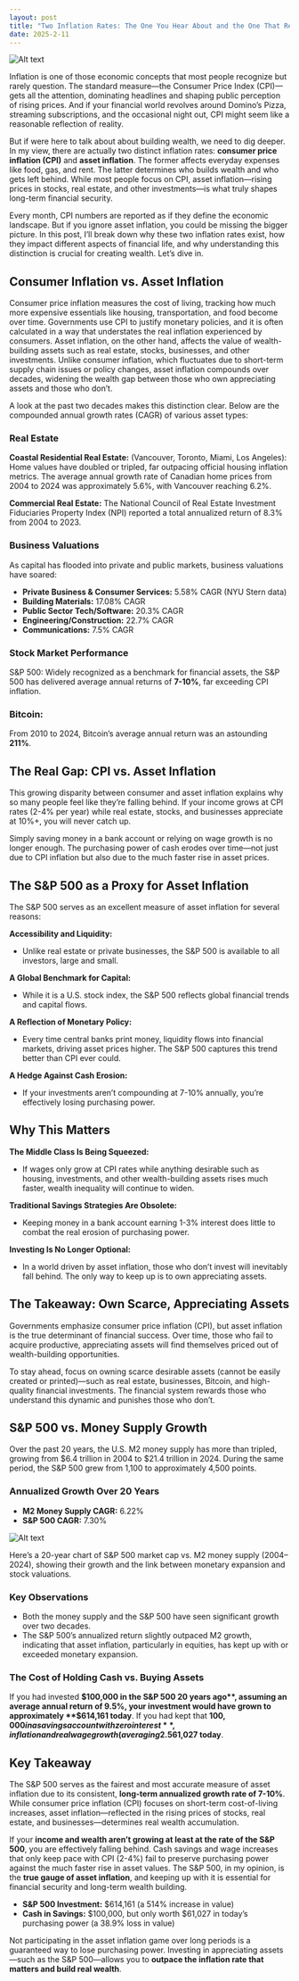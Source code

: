 ```yaml
---
layout: post
title: "Two Inflation Rates: The One You Hear About and the One That Really Matters "
date: 2025-2-11
---
```


![Alt text](/assets/images/cpi/SPVSCPI.PNG)

Inflation is one of those economic concepts that most people recognize but rarely question. The standard measure—the Consumer Price Index (CPI)—gets all the attention, dominating headlines and shaping public perception of rising prices. And if your financial world revolves around Domino’s Pizza, streaming subscriptions, and the occasional night out, CPI might seem like a reasonable reflection of reality.

But if were here to talk about about building wealth, we need to dig deeper. In my view, there are actually two distinct inflation rates: **consumer price inflation (CPI)** and **asset inflation**. The former affects everyday expenses like food, gas, and rent. The latter determines who builds wealth and who gets left behind. While most people focus on CPI, asset inflation—rising prices in stocks, real estate, and other investments—is what truly shapes long-term financial security.

Every month, CPI numbers are reported as if they define the economic landscape. But if you ignore asset inflation, you could be missing the bigger picture. In this post, I’ll break down why these two inflation rates exist, how they impact different aspects of financial life, and why understanding this distinction is crucial for creating wealth. Let’s dive in.

## Consumer Inflation vs. Asset Inflation

Consumer price inflation measures the cost of living, tracking how much more expensive essentials like housing, transportation, and food become over time. Governments use CPI to justify monetary policies, and it is often calculated in a way that understates the real inflation experienced by consumers.
Asset inflation, on the other hand, affects the value of wealth-building assets such as real estate, stocks, businesses, and other investments. Unlike consumer inflation, which fluctuates due to short-term supply chain issues or policy changes, asset inflation compounds over decades, widening the wealth gap between those who own appreciating assets and those who don’t.

A look at the past two decades makes this distinction clear. Below are the compounded annual growth rates (CAGR) of various asset types:

### Real Estate

**Coastal Residential Real Estate:** (Vancouver, Toronto, Miami, Los Angeles): Home values have doubled or tripled, far outpacing official housing inflation metrics. The average annual growth rate of Canadian home prices from 2004 to 2024 was approximately 5.6%, with Vancouver reaching 6.2%.

**Commercial Real Estate:** The National Council of Real Estate Investment Fiduciaries Property Index (NPI) reported a total annualized return of 8.3% from 2004 to 2023.

### Business Valuations

As capital has flooded into private and public markets, business valuations have soared:

- **Private Business & Consumer Services:** 5.58% CAGR (NYU Stern data)
- **Building Materials:** 17.08% CAGR
- **Public Sector Tech/Software:** 20.3% CAGR
- **Engineering/Construction:** 22.7% CAGR
- **Communications:** 7.5% CAGR

### Stock Market Performance

S&P 500: Widely recognized as a benchmark for financial assets, the S&P 500 has delivered average annual returns of **7-10%**, far exceeding CPI inflation.

### Bitcoin: 

From 2010 to 2024, Bitcoin’s average annual return was an astounding **211%**.
 
## The Real Gap: CPI vs. Asset Inflation

This growing disparity between consumer and asset inflation explains why so many people feel like they’re falling behind. If your income grows at CPI rates (2-4% per year) while real estate, stocks, and businesses appreciate at 10%+, you will never catch up.

Simply saving money in a bank account or relying on wage growth is no longer enough. The purchasing power of cash erodes over time—not just due to CPI inflation but also due to the much faster rise in asset prices.

## The S&P 500 as a Proxy for Asset Inflation

The S&P 500 serves as an excellent measure of asset inflation for several reasons:

**Accessibility and Liquidity:** 

- Unlike real estate or private businesses, the S&P 500 is available to all investors, large and small.

**A Global Benchmark for Capital:** 

- While it is a U.S. stock index, the S&P 500 reflects global financial trends and capital flows.

**A Reflection of Monetary Policy:** 

- Every time central banks print money, liquidity flows into financial markets, driving asset prices higher. The S&P 500 captures this trend better than CPI ever could.

**A Hedge Against Cash Erosion:** 

- If your investments aren’t compounding at 7-10% annually, you’re effectively losing purchasing power.

## Why This Matters

**The Middle Class Is Being Squeezed:** 

- If wages only grow at CPI rates while anything desirable such as housing, investments, and other wealth-building assets rises much faster, wealth inequality will continue to widen.

**Traditional Savings Strategies Are Obsolete:** 

- Keeping money in a bank account earning 1-3% interest does little to combat the real erosion of purchasing power.

**Investing Is No Longer Optional:** 

- In a world driven by asset inflation, those who don’t invest will inevitably fall behind. The only way to keep up is to own appreciating assets.

## The Takeaway: Own Scarce, Appreciating Assets

Governments emphasize consumer price inflation (CPI), but asset inflation is the true determinant of financial success. Over time, those who fail to acquire productive, appreciating assets will find themselves priced out of wealth-building opportunities.

To stay ahead, focus on owning scarce desirable assets (cannot be easily created or printed)—such as real estate, businesses, Bitcoin, and high-quality financial investments. The financial system rewards those who understand this dynamic and punishes those who don’t.

## S&P 500 vs. Money Supply Growth

Over the past 20 years, the U.S. M2 money supply has more than tripled, growing from $6.4 trillion in 2004 to $21.4 trillion in 2024. During the same period, the S&P 500 grew from 1,100 to approximately 4,500 points.

### Annualized Growth Over 20 Years

- **M2 Money Supply CAGR:** 6.22%
- **S&P 500 CAGR:** 7.30%

![Alt text](/assets/images/cpi/SP-CAGR.PNG)

Here’s a 20-year chart of S&P 500 market cap vs. M2 money supply (2004–2024), showing their growth and the link between monetary expansion and stock valuations.

### Key Observations

- Both the money supply and the S&P 500 have seen significant growth over two decades.
- The S&P 500’s annualized return slightly outpaced M2 growth, indicating that asset inflation, particularly in equities, has kept up with or exceeded monetary expansion.


### The Cost of Holding Cash vs. Buying Assets

If you had invested **$100,000 in the S&P 500 20 years ago**, assuming an average annual return of 9.5%, your investment would have grown to approximately **$614,161 today**.
If you had kept that **$100,000 in a savings account with zero interest**, inflation and real wage growth (averaging 2.5% per year) would have eroded its purchasing power, leaving you with an equivalent value of just **$61,027 today**.

## Key Takeaway

The S&P 500 serves as the fairest and most accurate measure of asset inflation due to its consistent, **long-term annualized growth rate of 7-10%**. While consumer price inflation (CPI) focuses on short-term cost-of-living increases, asset inflation—reflected in the rising prices of stocks, real estate, and businesses—determines real wealth accumulation.

If your **income and wealth aren’t growing at least at the rate of the S&P 500**, you are effectively falling behind. Cash savings and wage increases that only keep pace with CPI (2-4%) fail to preserve purchasing power against the much faster rise in asset values. The S&P 500, in my opinion, is the **true gauge of asset inflation**, and keeping up with it is essential for financial security and long-term wealth building.

- **S&P 500 Investment:** $614,161 (a 514% increase in value)
- **Cash in Savings:** $100,000, but only worth $61,027 in today’s purchasing power (a 38.9% loss in value)

Not participating in the asset inflation game over long periods is a guaranteed way to lose purchasing power. Investing in appreciating assets—such as the S&P 500—allows you to **outpace the inflation rate that matters and build real wealth**.





